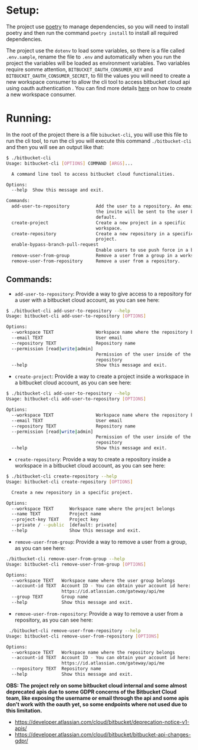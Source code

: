 # Setup:
The project use [poetry](https://python-poetry.org) to manage dependencies, so you will need to install poetry and then run the command `poetry install` to install all required dependencies.

The project use the `dotenv` to load some variables, so there is a file called `.env.sample`, rename the file to `.env`
and automatically when you run the project the variables will be loaded as environment variables. Two variables require
somme attention, `BITBUCKET_OAUTH_CONSUMER_KEY` and `BITBUCKET_OAUTH_CONSUMER_SECRET`, to fill the values you will need to create
a new workspace consumer to allow the cli tool to access bitbucket cloud api using oauth authentication .
You can find more details [here](https://support.atlassian.com/bitbucket-cloud/docs/use-oauth-on-bitbucket-cloud/) on how to create a new workspace consumer.


# Running:
In the root of the project there is a file `bibucket-cli`, you will use this file to run the cli tool, to run the cli you will execute this command `./bitbucket-cli` and then you will see an output like that:
```bash
$ ./bitbucket-cli
Usage: bitbucket-cli [OPTIONS] COMMAND [ARGS]...

  A command line tool to access bitbucket cloud functionalities.

Options:
  --help  Show this message and exit.

Commands:
  add-user-to-repository          Add the user to a repository. An email with
                                  the invite will be sent to the user by
                                  default.
  create-project                  Create a new project in a specific
                                  workspace.
  create-repository               Create a new repository in a specific
                                  project.
  enable-bypass-branch-pull-request
                                  Enable users to use push force in a branch.
  remove-user-from-group          Remove a user from a group in a workspace.
  remove-user-from-repository     Remove a user from a repository.

```

## Commands:
- `add-user-to-repository`:
Provide a way to give access to a repository for a user with a bitbucket cloud account, as you can see here:
```bash
$ ./bitbucket-cli add-user-to-repository --help
Usage: bitbucket-cli add-user-to-repository [OPTIONS]

Options:
  --workspace TEXT                Workspace name where the repository belongs
  --email TEXT                    User email
  --repository TEXT               Repository name
  --permission [read|write|admin]
                                  Permission of the user inside of the
                                  repository
  --help                          Show this message and exit.
```
- `create-project`:
Provide a way to create a project inside a workspace in a bitbucket cloud account, as you can see here:
```bash
$ ./bitbucket-cli add-user-to-repository --help
Usage: bitbucket-cli add-user-to-repository [OPTIONS]

Options:
  --workspace TEXT                Workspace name where the repository belongs
  --email TEXT                    User email
  --repository TEXT               Repository name
  --permission [read|write|admin]
                                  Permission of the user inside of the
                                  repository
  --help                          Show this message and exit.
```
- `create-repository`:
Provide a way to create a repository inside a workspace in a bitbucket cloud account, as you can see here:
```bash
$ ./bitbucket-cli create-repository --help
Usage: bitbucket-cli create-repository [OPTIONS]

  Create a new repository in a specific project.

Options:
  --workspace TEXT      Workspace name where the project belongs
  --name TEXT           Project name
  --project-key TEXT    Project key
  --private / --public  [default: private]
  --help                Show this message and exit.
```
- `remove-user-from-group`:
Provide a way to remove a user from a group, as you can see here:
```bash
./bitbucket-cli remove-user-from-group --help
Usage: bitbucket-cli remove-user-from-group [OPTIONS]

Options:
  --workspace TEXT   Workspace name where the user group belongs
  --account-id TEXT  Account ID - You can obtain your account id here:
                     https://id.atlassian.com/gateway/api/me
  --group TEXT       Group name
  --help             Show this message and exit.
```
- `remove-user-from-repository`:
Provide a way to remove a user from a repository, as you can see here:
```bash
 ./bitbucket-cli remove-user-from-repository --help
Usage: bitbucket-cli remove-user-from-repository [OPTIONS]

Options:
  --workspace TEXT   Workspace name where the repository belongs
  --account-id TEXT  Account ID - You can obtain your account id here:
                     https://id.atlassian.com/gateway/api/me
  --repository TEXT  Repository name
  --help             Show this message and exit.
```


**OBS:
The project rely on some bitbucket cloud internal and some almost deprecated apis due to some GDPR concerns of the Bitbucket Cloud team,
like exposing the username or email through the api and some apis don't work with the oauth yet, so some endpoints where not used due to this limitation.**
- https://developer.atlassian.com/cloud/bitbucket/deprecation-notice-v1-apis/
- https://developer.atlassian.com/cloud/bitbucket/bitbucket-api-changes-gdpr/
